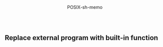 <p align="center">POSIX-sh-memo</p><br><br>


## Replace external program with built-in function



